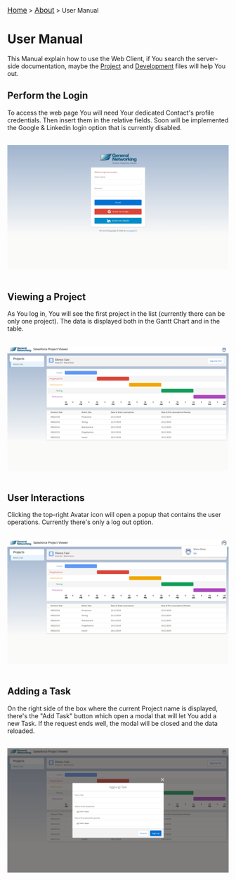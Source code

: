 <a href="https://github.com/matteoveronesi/stage2019/blob/master/README.md" style="font-size:16px">Home</a> > <a href="https://github.com/matteoveronesi/stage2019/blob/master/about/README.md" style="font-size:16px">About</a> > User Manual

# User Manual

This Manual explain how to use the Web Client, if You search the server-side documentation, maybe the [Project](PROJECT.md) and [Development](DEVELOPMENT.md) files will help You out.

## Perform the Login

To access the web page You will need Your dedicated Contact's profile credentials. Then insert them in the relative fields. Soon will be implemented the Google & Linkedin login option that is currently disabled.

<br><img src="img/screen02.png"><br><br>

## Viewing a Project

As You log in, You will see the first project in the list (currently there can be only one project). The data is displayed both in the Gantt Chart and in the table.

<br><img src="img/screen03.png"><br><br>

## User Interactions

Clicking the top-right Avatar icon will open a popup that contains the user operations. Currently there's only a log out option. 

<br><img src="img/screen04.png"><br><br>

## Adding a Task 

On the right side of the box where the current Project name is displayed, there's the "Add Task" button which open a modal that will let You add a new Task. If the request ends well, the modal will be closed and the data reloaded.

<br><img src="img/screen05.png"><br>
